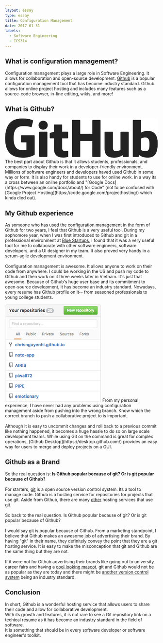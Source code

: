 ```yaml
---
layout: essay
type: essay
title: Configuration Management
date: 2017-01-31
labels:
  - Software Engineering
  - ICS314
---
```

## What is configuration management?
Configuration management plays a large role in Software Engineering. It allows for collaboration and open-source development. [Github](https://github.com/) is a popular configuration management tool that has become industry standard. Github allows for online project hosting and includes many features such as a source-code browser, in-line editing, wikis, and more! 

## What is Github?
<img class="ui medium right floated image" src="../images/git.png">
The best part about Github is that it allows students, professionals, and companies to display their work in a developer-friendly environment. Millions of software engineers and developers haved used Github in some way or form. It is also handy for students to use for online work. In a way its a cross between an online portfolio and "[Google Docs](https://www.google.com/docs/about/) for Code" (not to be confused with [Google Project Hosting](https://code.google.com/projecthosting/) which kinda died out).

## My Github experience
As someone who has used the configuration management in the form of Github for two years, I feel that Github is a very useful tool. During my sophomore year, when I was first introduced to Github and git in a professional environment at [Blue Startups](http://bluestartups.com/), I found that it was a very useful tool for me to collaborate with other software engineers, software developers, and a UI designer in my team. It also proved very handy in a scrum-agile development environment. 
<br><br>
Configuration management is awesome. It allows anyone to work on their code from anywhere. I could be working in the US and push my code to Github and then work on it three weeks later in Vietnam. It's just that awesome. Because of Github's huge user base and its commitment to open-source development, it has become an industry standard. Nowadays, every resume has Github profile on it-- from seasoned professionals to young college students.

<img class="ui medium left floated image" src="../images/repo.png">
From my personal experience, I have never had any problems using configuration management aside from pushing into the wrong branch. Know which the correct branch to push a collaborative project to is important. 
<br><br>
Although it is easy to uncommit changes and roll back to a previous commit like nothing happened, it becomes a huge hassle to do so on large scale development teams. While using Git on the command is great for complex operations, [Github Desktop](https://desktop.github.com/) provides an easy way for users to merge and deploy projects on a GUI. 

## Github as a Brand
So the real question is: <strong> Is Github popular because of git? Or is git popular because of Github? </strong>
<br><br>
For starters, [git](https://git-scm.com/) is a open source version control system. Its a tool to manage code. Github is a hosting service for repositories for projects that use git. Aside from Github, there are many [other](https://www.git-tower.com/blog/git-hosting-services-compared/) hosting services that use git. 
<br><br>
So back to the real question. Is Github popular because of git? Or is git popular because of Github? <br><br>
I would say git is popular because of Github. From a marketing standpoint, I believe that Github makes an awesome job of advertising their brand.
By having "git" in their name, they definitely convey the point that they are a git hosting service.
It is easy to make the misconception that git and Github are the same thing but they are not. 
<br><br>
If it were not for Github advertising their brands like going out to university career fairs and having a [cool looking mascot](https://github.com/logos), git and Github would not be as popular as they are today and there might be [another version control system](https://www.g2crowd.com/categories/version-control-systems) being an industry standard.
<br>

## Conclusion
In short, Github is a wonderful hosting service that allows users to share their code and allow for collaborative development.<br>
With its growth and features, it is not rare to see a Git repository link on a techical resume as it has become an industry standard in the field of software. <br>
It is something that should be in every software developer or software engineer's toolkit. <br>


